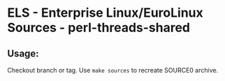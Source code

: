 # ELS - Enterprise Linux/EuroLinux Sources - perl-threads-shared
 
## Usage:
  Checkout branch or tag. Use `make sources` to recreate  SOURCE0 archive.
